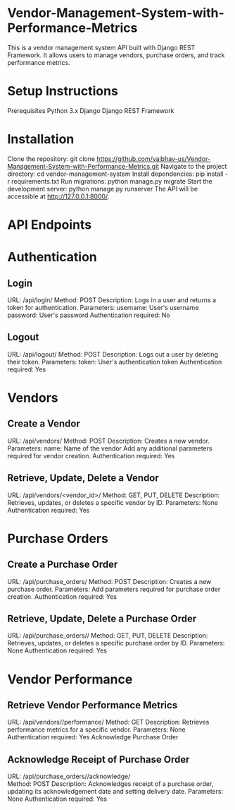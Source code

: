 # Vendor-Management-System-with-Performance-Metrics

This is a vendor management system API built with Django REST Framework. It allows users to manage vendors, purchase orders, and track performance metrics.

# Setup Instructions
Prerequisites
Python 3.x
Django
Django REST Framework
# Installation
Clone the repository:
  git clone https://github.com/vaibhav-us/Vendor-Management-System-with-Performance-Metrics.git
Navigate to the project directory:
  cd vendor-management-system
Install dependencies:
  pip install -r requirements.txt
Run migrations:
  python manage.py migrate
Start the development server:
  python manage.py runserver
  The API will be accessible at http://127.0.0.1:8000/.

# API Endpoints
# Authentication
## Login
URL: /api/login/
Method: POST
Description: Logs in a user and returns a token for authentication.
Parameters:
username: User's username
password: User's password
Authentication required: No
## Logout
URL: /api/logout/
Method: POST
Description: Logs out a user by deleting their token.
Parameters:
token: User's authentication token
Authentication required: Yes
# Vendors
## Create a Vendor
URL: /api/vendors/
Method: POST
Description: Creates a new vendor.
Parameters:
name: Name of the vendor
Add any additional parameters required for vendor creation.
Authentication required: Yes
## Retrieve, Update, Delete a Vendor
URL: /api/vendors/<vendor_id>/
Method: GET, PUT, DELETE
Description: Retrieves, updates, or deletes a specific vendor by ID.
Parameters: None
Authentication required: Yes
# Purchase Orders
## Create a Purchase Order
URL: /api/purchase_orders/
Method: POST
Description: Creates a new purchase order.
Parameters: 
Add parameters required for purchase order creation. 
Authentication required: Yes 
## Retrieve, Update, Delete a Purchase Order
URL: /api/purchase_orders/<id>/
Method: GET, PUT, DELETE 
Description: Retrieves, updates, or deletes a specific purchase order by ID.
Parameters: None
Authentication required: Yes
# Vendor Performance
## Retrieve Vendor Performance Metrics
URL: /api/vendors/<id>/performance/ 
Method: GET 
Description: Retrieves performance metrics for a specific vendor.
Parameters: None
Authentication required: Yes
Acknowledge Purchase Order
## Acknowledge Receipt of Purchase Order
URL: /api/purchase_orders/<id>/acknowledge/  
Method: POST 
Description: Acknowledges receipt of a purchase order, updating its acknowledgement date and setting delivery date. 
Parameters: None
Authentication required: Yes
